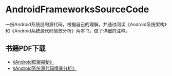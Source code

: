 # AndroidFrameworksSourceCode

一份Android系统层的源代码，根据自己的理解，并通过阅读《Android系统架构》和《Android系统源代码情景分析》两本书，做了详细的注释。

## 书籍PDF下载

- [《Android框架揭秘》](https://pan.baidu.com/s/110ipuZ-LOz_-6t5qP4YNdw)
- [《Android系统源代码情景分析》](https://pan.baidu.com/s/1x-X_xmk1SVQNVyH6jM3tzg)

